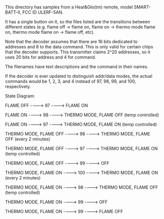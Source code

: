 This directory has samples from a Heat&Glo(tm) remote, model SMART-BATT-II,
FCC ID ULERF-5AN.

It has a single button on it, so the files listed are the transitions between
different states (e.g. flame off -> flame on, flame on -> thermo mode flame on, 
thermo mode flame on -> flame off, etc).

Note that the decoder assumes that there are 16 bits dedicated to addresses
and 8 to the data command. This is only valid for certain chips that the
decoder supports. This transmitter claims 2^20 addresses, so it uses 20 
bits for address and 4 for command. 

The filenames have text descriptions and the command in their names.

If the decoder is ever updated to distinguish addr/data modes, the
actual commands would be 1, 2, 3, and 4 instead of 97, 98, 99, and 100,
respectively.

State Diagram:

FLAME OFF ----> 97 ----> FLAME ON

FLAME ON ----> 98 ----> THERMO MODE, FLAME OFF (temp controlled)

FLAME ON ----> 97 ----> THERMO MODE, FLAME ON (temp controlled)

THERMO MODE, FLAME OFF ----> 98 ----> THERMO MODE, FLAME OFF (every 2 minutes)

THERMO MODE, FLAME OFF ----> 97 ----> THERMO MODE, FLAME ON (temp controlled)

THERMO MODE, FLAME OFF ----> 99 ----> OFF

THERMO MODE, FLAME ON ----> 100 ----> THERMO MODE, FLAME ON (every 2 minutes)

THERMO MODE, FLAME ON ----> 98 ----> THERMO MODE, FLAME OFF (temp controlled)

THERMO MODE, FLAME ON ----> 99 ----> OFF

THERMO MODE, FLAME ON ----> 99 ----> FLAME OFF
